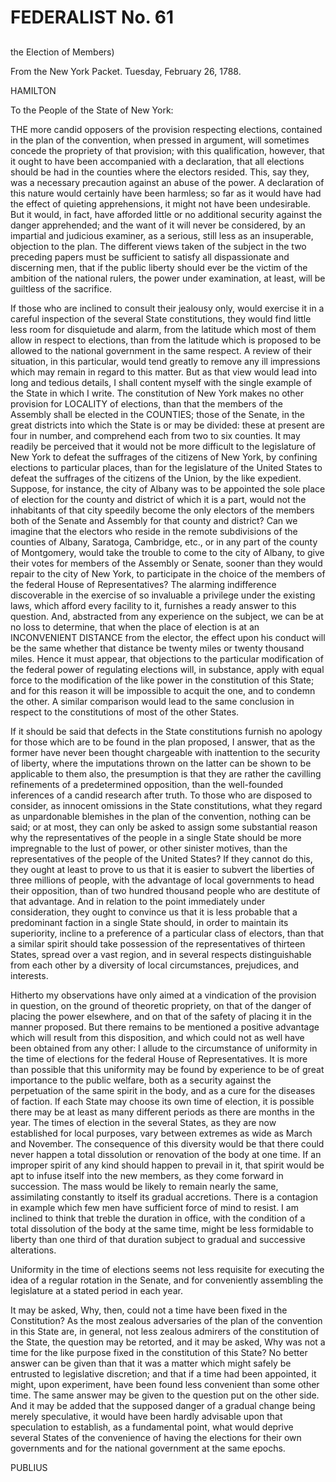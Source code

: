 # FEDERALIST No. 61
## 

the Election of Members)

From the New York Packet. Tuesday, February 26, 1788.

HAMILTON

To the People of the State of New York:

THE more candid opposers of the provision respecting elections,
contained in the plan of the convention, when pressed in argument,
will sometimes concede the propriety of that provision; with this
qualification, however, that it ought to have been accompanied with a
declaration, that all elections should be had in the counties where the
electors resided. This, say they, was a necessary precaution against an
abuse of the power. A declaration of this nature would certainly have
been harmless; so far as it would have had the effect of quieting
apprehensions, it might not have been undesirable. But it would, in
fact, have afforded little or no additional security against the
danger apprehended; and the want of it will never be considered, by
an impartial and judicious examiner, as a serious, still less as an
insuperable, objection to the plan. The different views taken of the
subject in the two preceding papers must be sufficient to satisfy all
dispassionate and discerning men, that if the public liberty should ever
be the victim of the ambition of the national rulers, the power under
examination, at least, will be guiltless of the sacrifice.

If those who are inclined to consult their jealousy only, would exercise
it in a careful inspection of the several State constitutions, they
would find little less room for disquietude and alarm, from the latitude
which most of them allow in respect to elections, than from the latitude
which is proposed to be allowed to the national government in the same
respect. A review of their situation, in this particular, would tend
greatly to remove any ill impressions which may remain in regard to this
matter. But as that view would lead into long and tedious details, I
shall content myself with the single example of the State in which
I write. The constitution of New York makes no other provision for
LOCALITY of elections, than that the members of the Assembly shall be
elected in the COUNTIES; those of the Senate, in the great districts
into which the State is or may be divided: these at present are four in
number, and comprehend each from two to six counties. It may readily be
perceived that it would not be more difficult to the legislature of New
York to defeat the suffrages of the citizens of New York, by confining
elections to particular places, than for the legislature of the United
States to defeat the suffrages of the citizens of the Union, by the like
expedient. Suppose, for instance, the city of Albany was to be appointed
the sole place of election for the county and district of which it is
a part, would not the inhabitants of that city speedily become the only
electors of the members both of the Senate and Assembly for that county
and district? Can we imagine that the electors who reside in the remote
subdivisions of the counties of Albany, Saratoga, Cambridge, etc., or in
any part of the county of Montgomery, would take the trouble to come to
the city of Albany, to give their votes for members of the Assembly
or Senate, sooner than they would repair to the city of New York,
to participate in the choice of the members of the federal House of
Representatives? The alarming indifference discoverable in the exercise
of so invaluable a privilege under the existing laws, which afford
every facility to it, furnishes a ready answer to this question. And,
abstracted from any experience on the subject, we can be at no loss
to determine, that when the place of election is at an INCONVENIENT
DISTANCE from the elector, the effect upon his conduct will be the same
whether that distance be twenty miles or twenty thousand miles. Hence
it must appear, that objections to the particular modification of the
federal power of regulating elections will, in substance, apply with
equal force to the modification of the like power in the constitution of
this State; and for this reason it will be impossible to acquit the one,
and to condemn the other. A similar comparison would lead to the same
conclusion in respect to the constitutions of most of the other States.

If it should be said that defects in the State constitutions furnish no
apology for those which are to be found in the plan proposed, I answer,
that as the former have never been thought chargeable with inattention
to the security of liberty, where the imputations thrown on the latter
can be shown to be applicable to them also, the presumption is that they
are rather the cavilling refinements of a predetermined opposition, than
the well-founded inferences of a candid research after truth. To
those who are disposed to consider, as innocent omissions in the State
constitutions, what they regard as unpardonable blemishes in the plan of
the convention, nothing can be said; or at most, they can only be asked
to assign some substantial reason why the representatives of the people
in a single State should be more impregnable to the lust of power, or
other sinister motives, than the representatives of the people of the
United States? If they cannot do this, they ought at least to prove
to us that it is easier to subvert the liberties of three millions
of people, with the advantage of local governments to head their
opposition, than of two hundred thousand people who are destitute
of that advantage. And in relation to the point immediately under
consideration, they ought to convince us that it is less probable that
a predominant faction in a single State should, in order to maintain its
superiority, incline to a preference of a particular class of electors,
than that a similar spirit should take possession of the representatives
of thirteen States, spread over a vast region, and in several respects
distinguishable from each other by a diversity of local circumstances,
prejudices, and interests.

Hitherto my observations have only aimed at a vindication of the
provision in question, on the ground of theoretic propriety, on that of
the danger of placing the power elsewhere, and on that of the safety of
placing it in the manner proposed. But there remains to be mentioned a
positive advantage which will result from this disposition, and which
could not as well have been obtained from any other: I allude to the
circumstance of uniformity in the time of elections for the federal
House of Representatives. It is more than possible that this uniformity
may be found by experience to be of great importance to the public
welfare, both as a security against the perpetuation of the same spirit
in the body, and as a cure for the diseases of faction. If each State
may choose its own time of election, it is possible there may be at
least as many different periods as there are months in the year. The
times of election in the several States, as they are now established for
local purposes, vary between extremes as wide as March and November. The
consequence of this diversity would be that there could never happen a
total dissolution or renovation of the body at one time. If an improper
spirit of any kind should happen to prevail in it, that spirit would
be apt to infuse itself into the new members, as they come forward
in succession. The mass would be likely to remain nearly the same,
assimilating constantly to itself its gradual accretions. There is a
contagion in example which few men have sufficient force of mind to
resist. I am inclined to think that treble the duration in office, with
the condition of a total dissolution of the body at the same time, might
be less formidable to liberty than one third of that duration subject to
gradual and successive alterations.

Uniformity in the time of elections seems not less requisite for
executing the idea of a regular rotation in the Senate, and for
conveniently assembling the legislature at a stated period in each year.

It may be asked, Why, then, could not a time have been fixed in the
Constitution? As the most zealous adversaries of the plan of the
convention in this State are, in general, not less zealous admirers of
the constitution of the State, the question may be retorted, and it
may be asked, Why was not a time for the like purpose fixed in the
constitution of this State? No better answer can be given than that it
was a matter which might safely be entrusted to legislative discretion;
and that if a time had been appointed, it might, upon experiment, have
been found less convenient than some other time. The same answer may be
given to the question put on the other side. And it may be added that
the supposed danger of a gradual change being merely speculative, it
would have been hardly advisable upon that speculation to establish,
as a fundamental point, what would deprive several States of the
convenience of having the elections for their own governments and for
the national government at the same epochs.

PUBLIUS




